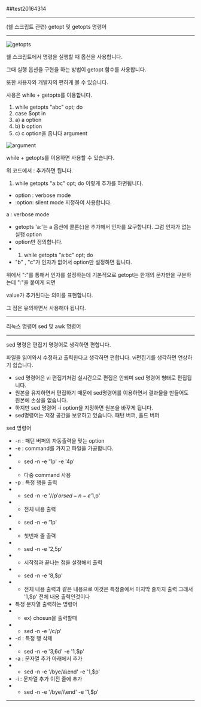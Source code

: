 ##test20164314

---

(쉘 스크립트 관련) getopt 및 getopts 명령어

***
![getopts](https://user-images.githubusercontent.com/94046904/141101772-90c67ad7-dde5-4e11-b75e-b32c670cffe9.png)

쉘 스크립트에서 명령을 실행할 때 옵션을 사용합니다.

그때 실행 옵션을 구현을 하는 방법이 getopt 함수를 사용합니다.

또한 사용자와 개발자의 편하게 볼 수 있습니다.

사용은 while + getopts를 이용합니다.
 1) while getopts "abc" opt; do
 2) case $opt in
 3)  a) a option  
 4)  b) b option
 5)  c) c option을 줍니다
argument

![argument](https://user-images.githubusercontent.com/94046904/141102275-03837384-9f57-43bb-8968-ec7dd7009400.png)

while + getopts를 이용하면 사용할 수 있습니다.

위 코드에서 : 추가하면 됩니다.
1) while getopts "a:bc" opt; do
이렇게 추가를 하면됩니다.
- option : verbose mode
- :option: silent mode 지정하여 사용합니다.


a : verbose mode
- getopts 'a:'는 a 옵션에 콜론(:)을 추가해서 인자를 요구합니다.
그럼 인자가 없는 실행 option
- option만 정의합니다. 
- 1) while getopts "a:bc" opt; do
- "b" , "c"가 인자가 없어서 option만 설정하면 됩니다.

위에서 ":"를 통해서 인자를 설정하는데 기본적으로 getopt는 한개의 문자만을 구분하는데 ":"을 붙이게 되면

value가 추가된다는 의미를 표현합니다.

그 점은 유의하면서 사용해야 됩니다.

---

리눅스 명령어 sed 및 awk 명령어

***

sed 명령은 편집기 명령어로 생각하면 편합니다.

파일을 읽어와서 수정하고 출력한다고 생각하면 편합니다. vi편집기를 생각하면 연상하기 쉽습니다.

- sed 명령어은 vi 편집기처럼 실시간으로 편집은 안되며 sed 명령어 형태로 편집됩니다.
- 원본을 유지하면서 편집하기 때문에 sed명령어를 이용하면서 결과물을 만들어도 원본에 손상을 없습니다.
- 하지만 sed 명령어 -i option을 지정하면 원본을 바꾸게 됩니다.
- sed명령어는 저장 공간을 보유하고 있습니다. 패턴 버퍼, 홀드 버퍼

sed 명령어
- -n : 패턴 버퍼의 자동출력을 맞는 option
- -e : command를 가지고 파일을 가공합니다.
- - sed -n -e '1p' -e '4p'
- - 다중 command 사용
- -p : 특정 행을 출력
- - sed -n -e '/$/p' or sed -n -e '1,$p'
- - 전체 내용 출력
- - sed -n -e '1p'
- - 첫번재 줄 출력
- - sed -n -e '2,5p'
- - 시작점과 끝나는 점을 설정해서 출력
- - sed -n -e '8,$p'
- -  전체 내용 출력과 같은 내용으로 이것은 특정줄에서 마지막 줄까지 출력 그래서 '1,$p' 전체 내용 출력인것이다
- 특정 문자열 출력하는 명령어
- - ex) chosun을 출력할때 
- - sed -n -e '/c/p'
- -d : 특정 행 삭제
- - sed -n -e '3,6d' -e '1,$p'
- -a : 문자열 추가 아래에서 추가
- - sed -n -e '/bye/a\end' -e '1,$p'
- -i : 문자열 추가 이전 줄에 추가
- - sed -n -e '/bye/i\end' -e '1,$p'

***

